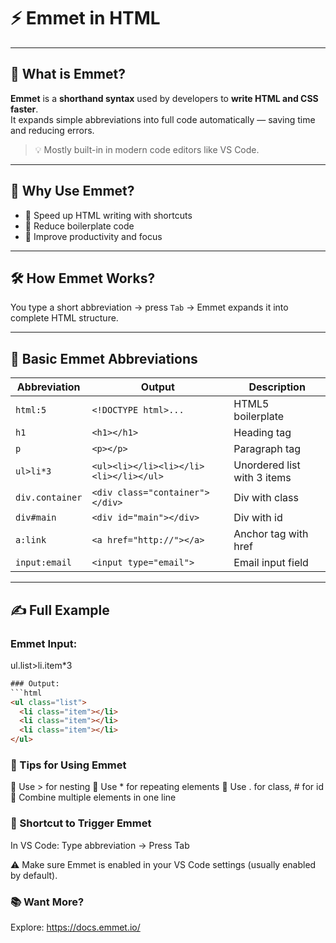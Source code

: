 # ⚡ Emmet in HTML

---

## 📌 What is Emmet?

**Emmet** is a **shorthand syntax** used by developers to **write HTML and CSS faster**.  
It expands simple abbreviations into full code automatically — saving time and reducing errors.

> 💡 Mostly built-in in modern code editors like VS Code.

---

## 🧠 Why Use Emmet?

- 🔹 Speed up HTML writing with shortcuts
- 🔹 Reduce boilerplate code
- 🔹 Improve productivity and focus

---

## 🛠️ How Emmet Works?

You type a short abbreviation → press `Tab` → Emmet expands it into complete HTML structure.

---

## 🔖 Basic Emmet Abbreviations

| Abbreviation      | Output                             | Description                  |
|-------------------|-------------------------------------|------------------------------|
| `html:5`          | `<!DOCTYPE html>...`                | HTML5 boilerplate            |
| `h1`              | `<h1></h1>`                         | Heading tag                  |
| `p`               | `<p></p>`                           | Paragraph tag                |
| `ul>li*3`         | `<ul><li></li><li></li><li></li></ul>` | Unordered list with 3 items |
| `div.container`   | `<div class="container"></div>`     | Div with class               |
| `div#main`        | `<div id="main"></div>`             | Div with id                  |
| `a:link`          | `<a href="http://"></a>`            | Anchor tag with href         |
| `input:email`     | `<input type="email">`              | Email input field            |

---

## ✍ Full Example

### Emmet Input:
ul.list>li.item*3

```html
### Output:
```html
<ul class="list">
  <li class="item"></li>
  <li class="item"></li>
  <li class="item"></li>
</ul>
```

### 🧠 Tips for Using Emmet

🔹 Use > for nesting
🔹 Use * for repeating elements
🔹 Use . for class, # for id
🔹 Combine multiple elements in one line

### 🚀 Shortcut to Trigger Emmet
In VS Code:
Type abbreviation → Press Tab

⚠️ Make sure Emmet is enabled in your VS Code settings (usually enabled by default).

### 📚 Want More?
Explore: https://docs.emmet.io/

